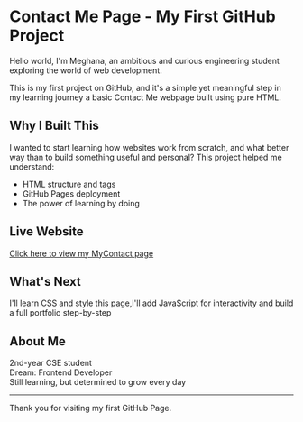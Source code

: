 # Contact Me Page - My First GitHub Project

Hello world, 
I'm Meghana, an ambitious and curious engineering student exploring the world of web development.

This is my first project on GitHub, and it's a simple yet meaningful step in my learning journey a basic Contact Me webpage built using pure HTML.

## Why I Built This
I wanted to start learning how websites work from scratch, and what better way than to build something useful and personal? This project helped me understand:
- HTML structure and tags
- GitHub Pages deployment
- The power of learning by doing

## Live Website
[Click here to view my MyContact page](https://meghana-naik-92.github.io/html_test/MYContact.html)

## What's Next
I'll learn CSS and style this page,I'll add JavaScript for interactivity and 
build a full portfolio step-by-step

## About Me
2nd-year CSE student  
Dream: Frontend Developer  
Still learning, but determined to grow every day

---------------------------------

Thank you for visiting my first GitHub Page.
